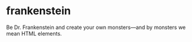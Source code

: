 # frankenstein
Be Dr. Frankenstein and create your own monsters—and by monsters we mean HTML elements.

